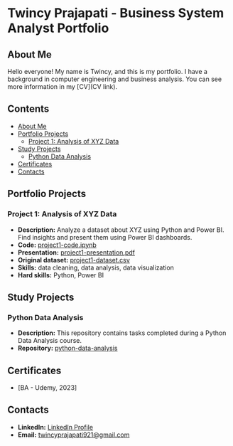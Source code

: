 # Twincy Prajapati - Business System Analyst Portfolio

## About Me
Hello everyone! My name is Twincy, and this is my portfolio. I have a background in computer engineering and business analysis. You can see more information in my [CV](CV link).

## Contents
- [About Me](#about-me)
- [Portfolio Projects](#portfolio-projects)
  - [Project 1: Analysis of XYZ Data](#project-1-analysis-of-xyz-data)
- [Study Projects](#study-projects)
  - [Python Data Analysis](#python-data-analysis)
- [Certificates](#certificates)
- [Contacts](#contacts)

## Portfolio Projects
### Project 1: Analysis of XYZ Data
- **Description:** Analyze a dataset about XYZ using Python and Power BI. Find insights and present them using Power BI dashboards.
- **Code:** [project1-code.ipynb](project1-code.ipynb)
- **Presentation:** [project1-presentation.pdf](project1-presentation.pdf)
- **Original dataset:** [project1-dataset.csv](project1-dataset.csv)
- **Skills:** data cleaning, data analysis, data visualization
- **Hard skills:** Python, Power BI

## Study Projects
### Python Data Analysis
- **Description:** This repository contains tasks completed during a Python Data Analysis course.
- **Repository:** [python-data-analysis](python-data-analysis)

## Certificates
- [BA - Udemy, 2023]

## Contacts
- **LinkedIn:** [LinkedIn Profile]([https://www.linkedin.com/in/twincyprajapati](https://www.linkedin.com/in/twincy/))
- **Email:** twincyprajapati921@gmail.com

